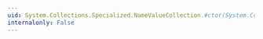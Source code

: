 ```yaml
---
uid: System.Collections.Specialized.NameValueCollection.#ctor(System.Collections.IHashCodeProvider,System.Collections.IComparer)
internalonly: False
---
```

